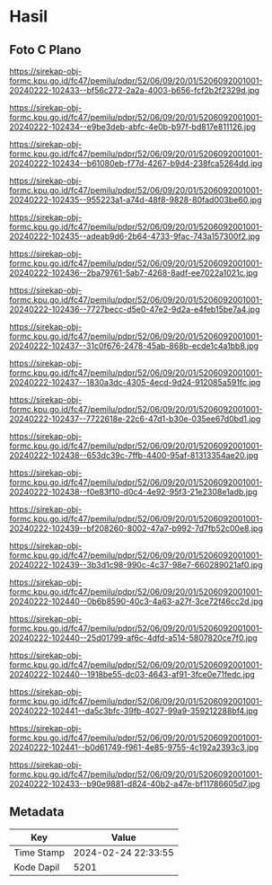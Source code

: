 # Hasil

## Foto C Plano

https://sirekap-obj-formc.kpu.go.id/fc47/pemilu/pdpr/52/06/09/20/01/5206092001001-20240222-102433--bf56c272-2a2a-4003-b656-fcf2b2f2329d.jpg

https://sirekap-obj-formc.kpu.go.id/fc47/pemilu/pdpr/52/06/09/20/01/5206092001001-20240222-102434--e9be3deb-abfc-4e0b-b97f-bd817e811126.jpg

https://sirekap-obj-formc.kpu.go.id/fc47/pemilu/pdpr/52/06/09/20/01/5206092001001-20240222-102434--b61080eb-f77d-4267-b9d4-238fca5264dd.jpg

https://sirekap-obj-formc.kpu.go.id/fc47/pemilu/pdpr/52/06/09/20/01/5206092001001-20240222-102435--955223a1-a74d-48f8-9828-80fad003be60.jpg

https://sirekap-obj-formc.kpu.go.id/fc47/pemilu/pdpr/52/06/09/20/01/5206092001001-20240222-102435--adeab9d6-2b64-4733-9fac-743a157300f2.jpg

https://sirekap-obj-formc.kpu.go.id/fc47/pemilu/pdpr/52/06/09/20/01/5206092001001-20240222-102436--2ba79761-5ab7-4268-8adf-ee7022a1021c.jpg

https://sirekap-obj-formc.kpu.go.id/fc47/pemilu/pdpr/52/06/09/20/01/5206092001001-20240222-102436--7727becc-d5e0-47e2-9d2a-e4feb15be7a4.jpg

https://sirekap-obj-formc.kpu.go.id/fc47/pemilu/pdpr/52/06/09/20/01/5206092001001-20240222-102437--31c0f676-2478-45ab-868b-ecde1c4a1bb8.jpg

https://sirekap-obj-formc.kpu.go.id/fc47/pemilu/pdpr/52/06/09/20/01/5206092001001-20240222-102437--1830a3dc-4305-4ecd-9d24-912085a591fc.jpg

https://sirekap-obj-formc.kpu.go.id/fc47/pemilu/pdpr/52/06/09/20/01/5206092001001-20240222-102437--7722618e-22c6-47d1-b30e-035ee67d0bd1.jpg

https://sirekap-obj-formc.kpu.go.id/fc47/pemilu/pdpr/52/06/09/20/01/5206092001001-20240222-102438--653dc39c-7ffb-4400-95af-81313354ae20.jpg

https://sirekap-obj-formc.kpu.go.id/fc47/pemilu/pdpr/52/06/09/20/01/5206092001001-20240222-102438--f0e83f10-d0c4-4e92-95f3-21e2308e1adb.jpg

https://sirekap-obj-formc.kpu.go.id/fc47/pemilu/pdpr/52/06/09/20/01/5206092001001-20240222-102439--bf208260-8002-47a7-b992-7d7fb52c00e8.jpg

https://sirekap-obj-formc.kpu.go.id/fc47/pemilu/pdpr/52/06/09/20/01/5206092001001-20240222-102439--3b3d1c98-990c-4c37-98e7-660289021af0.jpg

https://sirekap-obj-formc.kpu.go.id/fc47/pemilu/pdpr/52/06/09/20/01/5206092001001-20240222-102440--0b6b8590-40c3-4a63-a27f-3ce72f46cc2d.jpg

https://sirekap-obj-formc.kpu.go.id/fc47/pemilu/pdpr/52/06/09/20/01/5206092001001-20240222-102440--25d01799-af6c-4dfd-a514-5807820ce7f0.jpg

https://sirekap-obj-formc.kpu.go.id/fc47/pemilu/pdpr/52/06/09/20/01/5206092001001-20240222-102440--1918be55-dc03-4643-af91-3fce0e71fedc.jpg

https://sirekap-obj-formc.kpu.go.id/fc47/pemilu/pdpr/52/06/09/20/01/5206092001001-20240222-102441--da5c3bfc-39fb-4027-99a9-359212288bf4.jpg

https://sirekap-obj-formc.kpu.go.id/fc47/pemilu/pdpr/52/06/09/20/01/5206092001001-20240222-102441--b0d61749-f961-4e85-9755-4c192a2393c3.jpg

https://sirekap-obj-formc.kpu.go.id/fc47/pemilu/pdpr/52/06/09/20/01/5206092001001-20240222-102433--b90e9881-d824-40b2-a47e-bf11786605d7.jpg


## Metadata

| Key        | Value               |
| ---------- | ------------------- |
| Time Stamp | 2024-02-24 22:33:55 |
| Kode Dapil | 5201                |



